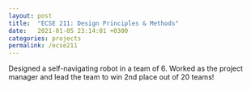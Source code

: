 ```yaml
---
layout: post
title:  "ECSE 211: Design Principles & Methods"
date:   2021-01-05 23:14:01 +0300
categories: projects
permalink: /ecse211
---
```


Designed a self-navigating robot in a team of 6. Worked as the project manager and lead the team to win 2nd place out of 20 teams!
